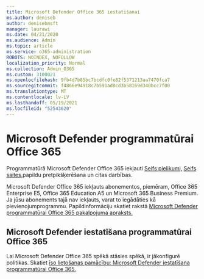 ```yaml
---
title: Microsoft Defender Office 365 iestatīšanai
ms.author: deniseb
author: denisebmsft
manager: laurawi
ms.date: 04/21/2020
ms.audience: Admin
ms.topic: article
ms.service: o365-administration
ROBOTS: NOINDEX, NOFOLLOW
localization_priority: Normal
ms.collection: Admin_O365
ms.custom: 3100021
ms.openlocfilehash: 9fb4d7b85bc7bcdfc0fe82f5371213aa7470fca7
ms.sourcegitcommit: f4866e94918c7b591ad0cd3b58169d340bcc7f00
ms.translationtype: MT
ms.contentlocale: lv-LV
ms.lasthandoff: 05/19/2021
ms.locfileid: "52543620"
---
```

# <a name="microsoft-defender-for-office-365"></a>Microsoft Defender programmatūrai Office 365

Programmatūrā Microsoft Defender Office 365 iekļauti [Seifs pielikumi,](/microsoft-365/security/office-365-security/atp-safe-attachments) [Seifs saites,](/microsoft-365/security/office-365-security/atp-safe-links)papildu pretpikšķerēšana un citas darbības. [](/microsoft-365/security/office-365-security/atp-anti-phishing) 

Microsoft Defender Office 365 iekļauts abonementos, piemēram, Office 365 Enterprise E5, Office 365 Education A5 un Microsoft 365 Business Premium. Ja jūsu abonements tajā nav iekļauts, varat to iegādāties kā pievienojumprogrammu. Papildinformāciju skatiet rakstā [Microsoft Defender programmatūrai Office 365 pakalpojuma apraksts.](/office365/servicedescriptions/office-365-advanced-threat-protection-service-description)

## <a name="set-up-microsoft-defender-for-office-365"></a>Microsoft Defender iestatīšana programmatūrai Office 365

Lai Microsoft Defender Office 365 spēkā stāsies spēkā, ir jākonfigurē politikas. Skatiet [īso lietošanas pamācību: Microsoft Defender iestatīšana programmatūrai Office 365.](/microsoft-365/security/office-365-security/office-365-atp)


